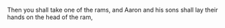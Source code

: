 Then you shall take one of the rams, and Aaron and his sons shall lay their hands on the head of the ram,

